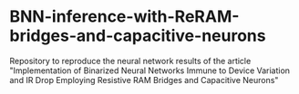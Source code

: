 # BNN-inference-with-ReRAM-bridges-and-capacitive-neurons
Repository to reproduce the neural network results of the article "Implementation of Binarized Neural Networks Immune to Device Variation and IR Drop Employing Resistive RAM Bridges and Capacitive Neurons"
